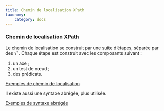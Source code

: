 ```yaml
---
title: Chemin de localisation XPath
taxonomy:
    category: docs
---
```

### Chemin de localisation XPath
Le chemin de localisation se construit par une suite d‘étapes, séparée
par des ‘/’ . Chaque étape est construit avec les composants suivant :

1.  un axe ;
2.  un test de nœud ;
3.  des prédicats.

[Exemples de chemin de
localisation](http://www.w3.org/TR/xpath/#location-paths)

Il existe aussi une syntaxe abrégée, plus utilisée.

[Exemples de syntaxe abrégée](http://www.w3.org/TR/xpath/#path-abbrev)
